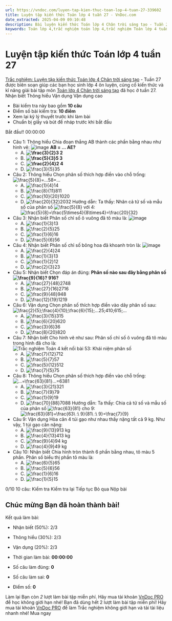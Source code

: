 ```yaml
---
url: https://vndoc.com/luyen-tap-kien-thuc-toan-lop-4-tuan-27-339602
title: Luyện tập kiến thức Toán lớp 4 tuần 27 - VnDoc.com
date_extracted: 2025-04-09 09:10:48
description: Bài luyện kiến thức Toán lớp 4 Chân trời sáng tạo - Tuần 27 giúp các em ôn tập kiến thức và luyện giải các dạng bài tập đã học trong tuần 27.
keywords: Toán lớp 4,trắc nghiệm toán lớp 4,trắc nghiệm Toán lớp 4 tuần 27 bài tập toán lớp 4,bài tập cuối tuần toán lớp 4,bài tập cuối tuần toán 4 sách Chân trời,bài tập cuối tuần môn Toán lớp 4 Chân trời tuần 27,bài tập tuần 27 môn toán lớp 4 Chân trời,đề kiểm tra cuối tuần 27 môn toán lớp 4 Chân trời sáng tạo,bài tập cuối tuần toán 4 Chân trời tuần 27,trắc nghiệm toán 4 tuần 27,trắc nghiệm Toán 4 tuần 27 chân trời sáng tạo
---
```


# Luyện tập kiến thức Toán lớp 4 tuần 27
[Trắc nghiệm: Luyện tập kiến thức Toán lớp 4 Chân trời sáng tạo](<https://vndoc.com/luyen-tap-kien-thuc-toan-lop-4-tuan-27-339602>) \- Tuần 27 được biên soạn giúp các bạn học sinh lớp 4 ôn luyện, củng cố kiến thức và kĩ năng giải bài tập môn [Toán lớp 4 Chân trời sáng tạo](<https://vndoc.com/toan-lop-4-chan-troi-sang-tao> "Toán lớp 4 Chân trời sáng tạo") đã học ở tuần 27.
Nhận biết Thông hiểu Vận dụng Vận dụng cao
  * Bài kiểm tra này bao gồm **10 câu**
  * Điểm số bài kiểm tra: **10 điểm**
  * Xem lại kỹ lý thuyết trước khi làm bài
  * Chuẩn bị giấy và bút để nháp trước khi bắt đầu

Bắt đầu\!\!
00:00:00
  * Câu 1:  Thông hiểu
Chia đoạn thẳng AB thành các phần bằng nhau như hình vẽ:
![image](https://i.vdoc.vn/data/image/2025/01/09/trac-nghiem-toan-h435.png)
**AB = ... AE?**
    * A. **![\\frac{3}{2}](https://i.vdoc.vn/data/image/blank.png)3 2**
    * B. **![\\frac{5}{3}](https://i.vdoc.vn/data/image/blank.png)5 3**
    * C. **![\\frac{2}{4}](https://i.vdoc.vn/data/image/blank.png)2 4**
    * D. ![\\frac{3}{5}](https://i.vdoc.vn/data/image/blank.png)35
  * Câu 2:  Thông hiểu
Chọn phân số thích hợp điền vào chỗ trống:
![\\frac{5}{8}=...](https://i.vdoc.vn/data/image/blank.png)58=...
    * A. ![\\frac{1}{4}](https://i.vdoc.vn/data/image/blank.png)14
    * B. ![\\frac{8}{11}](https://i.vdoc.vn/data/image/blank.png)811
    * C. ![\\frac{10}{20}](https://i.vdoc.vn/data/image/blank.png)1020
    * D. ![\\frac{20}{32}](https://i.vdoc.vn/data/image/blank.png)2032
Hướng dẫn: 
Ta thấy: Nhân cả tử số và mẫu số của phân số ![\\frac{5}{8}](https://tex.vdoc.vn?tex=%5Cfrac%7B5%7D%7B8%7D) với 4:
![\\frac{5}{8}=\\frac{5\\times4}{8\\times4}=\\frac{20}{32}](https://tex.vdoc.vn?tex=%5Cfrac%7B5%7D%7B8%7D%3D%5Cfrac%7B5%5Ctimes4%7D%7B8%5Ctimes4%7D%3D%5Cfrac%7B20%7D%7B32%7D)
  * Câu 3:  Nhận biết
Phân số chỉ số ô vuông đã tô màu là:
![image](https://i.vdoc.vn/data/image/2025/03/27/trac-nghiem-toan-h607.png)
    * A. ![\\frac{1}{3}](https://i.vdoc.vn/data/image/blank.png)13
    * B. ![\\frac{2}{5}](https://i.vdoc.vn/data/image/blank.png)25
    * C. ![\\frac{1}{6}](https://i.vdoc.vn/data/image/blank.png)16
    * D. ![\\frac{5}{6}](https://i.vdoc.vn/data/image/blank.png)56
  * Câu 4:  Nhận biết
Phân số chỉ số bông hoa đã khoanh tròn là:
![image](https://i.vdoc.vn/data/image/2025/01/08/trac-nghiem-toan-h434.png)
    * A. ![\\frac{2}{4}](https://i.vdoc.vn/data/image/blank.png)24
    * B. ![\\frac{1}{3}](https://i.vdoc.vn/data/image/blank.png)13
    * C. ![\\frac{1}{2}](https://i.vdoc.vn/data/image/blank.png)12
    * D. ![\\frac{2}{3}](https://i.vdoc.vn/data/image/blank.png)23
  * Câu 5:  Nhận biết
Chọn đáp án đúng:
**Phân số nào sau đây bằng phân số![\\frac{9}{16}?](https://i.vdoc.vn/data/image/blank.png) 916?**
    * A. ![\\frac{27}{48}](https://i.vdoc.vn/data/image/blank.png)2748
    * B. ![\\frac{27}{16}](https://i.vdoc.vn/data/image/blank.png)2716
    * C. ![\\frac{9}{48}](https://i.vdoc.vn/data/image/blank.png)948
    * D. ![\\frac{12}{19}](https://i.vdoc.vn/data/image/blank.png)1219
  * Câu 6:  Vận dụng
Chọn phân số thích hợp điền vào dãy phân số sau:
![\\frac{2}{5};\\frac{4}{10};\\frac{6}{15};...](https://i.vdoc.vn/data/image/blank.png)25;410;615;...
    * A. ![\\frac{3}{15}](https://i.vdoc.vn/data/image/blank.png)315
    * B. ![\\frac{6}{20}](https://i.vdoc.vn/data/image/blank.png)620
    * C. ![\\frac{3}{6}](https://i.vdoc.vn/data/image/blank.png)36
    * D. ![\\frac{8}{20}](https://i.vdoc.vn/data/image/blank.png)820
  * Câu 7:  Nhận biết
Cho hình vẽ như sau: Phân số chỉ số ô vuông đã tô màu trong hình đã cho là:
![Trắc nghiệm Toán 4 kết nối bài 53: Khái niệm phân số](https://i.vdoc.vn/data/image/2024/06/10/trac-nghiem-toan-4-kntt-bai-53-3.jpg)
    * A. ![\\frac{7}{12}](https://i.vdoc.vn/data/image/blank.png)712
    * B. ![\\frac{5}{7}](https://i.vdoc.vn/data/image/blank.png)57
    * C. ![\\frac{5}{12}](https://i.vdoc.vn/data/image/blank.png)512
    * D. ![\\frac{7}{5}](https://i.vdoc.vn/data/image/blank.png)75
  * Câu 8:  Thông hiểu
Chọn phân số thích hợp điền vào chỗ trống:
![...=\\frac{63}{81}](https://i.vdoc.vn/data/image/blank.png)...=6381
    * A. ![\\frac{3}{21}](https://i.vdoc.vn/data/image/blank.png)321
    * B. ![\\frac{7}{9}](https://i.vdoc.vn/data/image/blank.png)79
    * C. ![\\frac{1}{9}](https://i.vdoc.vn/data/image/blank.png)19
    * D. ![\\frac{70}{88}](https://i.vdoc.vn/data/image/blank.png)7088
Hướng dẫn: 
Ta thấy: Chia cả tử số và mẫu số của phân số ![\\frac{63}{81}](https://tex.vdoc.vn?tex=%5Cfrac%7B63%7D%7B81%7D) cho 9:
![\\frac{63}{81}=\\frac{63\\ :\\ 9}{81\\ :\\ 9}=\\frac{7}{9}](https://tex.vdoc.vn?tex=%5Cfrac%7B63%7D%7B81%7D%3D%5Cfrac%7B63%5C%20%3A%5C%209%7D%7B81%5C%20%3A%5C%209%7D%3D%5Cfrac%7B7%7D%7B9%7D)
  * Câu 9:  Vận dụng
Hòa cân 4 túi gạo như nhau thấy nặng tất cả 9 kg. Như vậy, 1 túi gạo cân nặng:
    * A. ![\\frac{9}{13}](https://i.vdoc.vn/data/image/blank.png)913 kg 
    * B. ![\\frac{4}{13}](https://i.vdoc.vn/data/image/blank.png)413 kg 
    * C. ![\\frac{9}{4}](https://i.vdoc.vn/data/image/blank.png)94 kg 
    * D. ![\\frac{4}{9}](https://i.vdoc.vn/data/image/blank.png)49 kg 
  * Câu 10:  Nhận biết
Chia hình tròn thành 6 phần bằng nhau, tô màu 5 phần. Phân số biểu thị phần tô màu là:
    * A. ![\\frac{6}{5}](https://i.vdoc.vn/data/image/blank.png)65
    * B. ![\\frac{5}{6}](https://i.vdoc.vn/data/image/blank.png)56
    * C. ![\\frac{1}{6}](https://i.vdoc.vn/data/image/blank.png)16
    * D. ![\\frac{1}{5}](https://i.vdoc.vn/data/image/blank.png)15

0/10
10 câu:
Kiểm tra Kiểm tra lại Tiếp tục Bỏ qua Nộp bài
## Chúc mừng Bạn đã hoàn thành bài\!
Kết quả làm bài:
  * Nhận biết \(50%\):
2/3
  * Thông hiểu \(30%\):
2/3
  * Vận dụng \(20%\):
2/3

  * Thời gian làm bài:  **00:00:00**
  * Số câu làm đúng: **0**
  * Số câu làm sai: **0**
  * Điểm số: **0**

Làm lại
Bạn còn _2_ lượt làm bài tập miễn phí. Hãy mua tài khoản [VnDoc PRO](</pro>) để học không giới hạn nhé\!  Bạn đã dùng hết 2 lượt làm bài tập miễn phí\! Hãy mua tài khoản [VnDoc PRO](</pro>) để làm Trắc nghiệm không giới hạn và tải tài liệu nhanh nhé\!  Mua ngay
